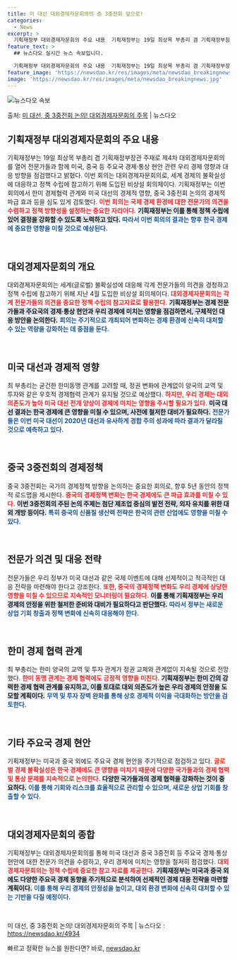 ```yaml
---
title: 미 대선 대외경제자문회의의 중 3중전회 앞으로!
categories:
  - News
excerpt: >
  기획재정부 대외경제자문회의 주요 내용  기획재정부는 19일 최상목 부총리 겸 기획재정부장관 주재로 제4차 대…
feature_text: >
  ## 뉴스다오 실시간 뉴스 속보입니다.

  기획재정부 대외경제자문회의 주요 내용  기획재정부는 19일 최상목 부총리 겸 기획재정부장관 주재로 제4차 대…
feature_image: 'https://newsdao.kr/res/images/meta/newsdao_breakingnews.jpg'
image: 'https://newsdao.kr/res/images/meta/newsdao_breakingnews.jpg'
---
```


![뉴스다오 속보](https://newsdao.kr/res/images/meta/newsdao_breakingnews.jpg)

<p>출처: <a href="https://newsdao.kr/4934" rel="dofollow">미 대선, 중 3중전회 논의! 대외경제자문회의 주목</a> | 뉴스다오</p>

<h2 data-ke-size="size26">기획재정부 대외경제자문회의 주요 내용</h2>

<p data-ke-size="size16">기획재정부는 19일 최상목 부총리 겸 기획재정부장관 주재로 제4차 대외경제자문회의를 열어 전문가들과 함께 미국, 중국 등 주요국 경제·통상 현안 관련 우리 경제 영향과 대응 방향을 점검했다고 밝혔다. 이번 회의는 대외경제자문회의로, 세계 경제의 불확실성에 대응하고 정책 수립에 참고하기 위해 도입된 비상설 회의체이다. 기획재정부는 이번 회의에서 한미 경제협력 관계와 미국 대선의 경제적 영향, 중국 3중전회 논의의 경제적 파급 효과 등을 심도 있게 검토했다. <b><span style="color: #ee2323;">이번 회의는 국제 경제 환경에 대한 전문가의 의견을 수렴하고 정책 방향성을 설정하는 중요한 자리이다.</span></b> <b><span style="background-color: #21538527;">기획재정부는 이를 통해 정책 수립에 있어 결정을 강화할 수 있도록 노력하고 있다.</span></b> <b><span style="color: #1a5490;">따라서 이번 회의의 결과는 향후 한국 경제에 중요한 영향을 미칠 것으로 예상된다.</span></b></p>

<p data-ke-size="size16">&nbsp;</p>

<h2 data-ke-size="size26">대외경제자문회의 개요</h2>

<p data-ke-size="size16">대외경제자문회의는 세계(글로벌) 불확실성에 대응해 각계 전문가들의 의견을 경청하고 정책 수립에 참고하기 위해 지난 4월 도입한 비상설 회의체이다. <b><span style="color: #ee2323;">대외경제자문회의는 각계 전문가들의 의견을 중요한 정책 수립의 참고자료로 활용한다.</span></b> <b><span style="background-color: #21538527;">기획재정부는 경제 전문가들과 주요국의 경제·통상 현안과 우리 경제에 미치는 영향을 점검하면서, 구체적인 대응 방안을 논의한다.</span></b> <b><span style="color: #1a5490;">회의는 주기적으로 개최되어 변화하는 경제 환경에 신속히 대처할 수 있는 역량을 강화하는 데 중점을 둔다.</span></b></p>

<p data-ke-size="size16">&nbsp;</p>

<h2 data-ke-size="size26">미국 대선과 경제적 영향</h2>

<p data-ke-size="size16">최 부총리는 굳건한 한미동맹 관계를 고려할 때, 정권 변화에 관계없이 양국의 교역 및 투자와 같은 우호적 경제협력 관계가 유지될 것으로 예상했다. <b><span style="color: #ee2323;">하지만, 우리 경제는 대외의존도가 높아 미국 대선 전개 양상이 경제에 미치는 영향을 주시할 필요가 있다.</span></b> <b><span style="background-color: #21538527;">미국 대선 결과는 한국 경제에 큰 영향을 미칠 수 있으며, 사전에 철저한 대비가 필요하다.</span></b> <b><span style="color: #1a5490;">전문가들은 이번 미국 대선이 2020년 대선과 유사하게 경합 주의 성과에 따라 결과가 달라질 것으로 예측하고 있다.</span></b></p>

<p data-ke-size="size16">&nbsp;</p>

<h2 data-ke-size="size26">중국 3중전회의 경제정책</h2>

<p data-ke-size="size16">중국 3중전회는 국가의 경제정책 방향을 논의하는 중요한 회의로, 향후 5년 동안의 정책적 로드맵을 제시한다. <b><span style="color: #ee2323;">중국의 경제정책 변화는 한국 경제에도 큰 파급 효과를 미칠 수 있다.</span></b> <b><span style="background-color: #21538527;">이번 3중전회의 주된 논의 주제는 첨단 제조업 중심의 발전 전략, 외자 유치를 위한 대외 개방 등이다.</span></b> <b><span style="color: #1a5490;">특히 중국의 신품질 생산력 전략은 한국의 관련 산업에도 영향을 미칠 수 있다.</span></b></p>

<p data-ke-size="size16">&nbsp;</p>

<h2 data-ke-size="size26">전문가 의견 및 대응 전략</h2>

<p data-ke-size="size16">전문가들은 우리 정부가 미국 대선과 같은 국제 이벤트에 대해 선제적이고 적극적인 대응 전략을 마련해야 한다고 강조한다. <b><span style="color: #ee2323;">또한, 중국의 경제정책 변화도 우리 경제에 상당한 영향을 미칠 수 있으므로 지속적인 모니터링이 필요하다.</span></b> <b><span style="background-color: #21538527;">이를 통해 기획재정부는 우리 경제의 안정을 위한 철저한 준비와 대비가 필요하다고 판단했다.</span></b> <b><span style="color: #1a5490;">따라서 정부는 새로운 상업 기회 창출과 정책 변화에 신속히 대응해야 한다.</span></b></p>

<p data-ke-size="size16">&nbsp;</p>

<h2 data-ke-size="size26">한미 경제 협력 관계</h2>

<p data-ke-size="size16">최 부총리는 한미 양국의 교역 및 투자 관계가 정권 교체와 관계없이 지속될 것으로 전망했다. <b><span style="color: #ee2323;">한미 동맹 관계는 경제 협력에도 긍정적 영향을 미친다.</span></b> <b><span style="background-color: #21538527;">기획재정부는 한미 간의 강력한 경제 협력 관계를 유지하고, 이를 토대로 대외 의존도가 높은 우리 경제의 안정을 도모할 계획이다.</span></b> <b><span style="color: #1a5490;">무역 및 투자 장벽 완화를 통해 상호 경제적 이익을 극대화하는 방안을 검토한다.</span></b></p>

<p data-ke-size="size16">&nbsp;</p>

<h2 data-ke-size="size26">기타 주요국 경제 현안</h2>

<p data-ke-size="size16">기획재정부는 미국과 중국 외에도 주요국 경제 현안을 주기적으로 점검하고 있다. <b><span style="color: #ee2323;">글로벌 경제 불확실성은 한국 경제에도 큰 영향을 미치기 때문에 다양한 국가들과의 경제 협력 및 통상 문제를 지속적으로 논의한다.</span></b> <b><span style="background-color: #21538527;">다양한 국가들과의 경제 협력을 강화하는 것이 중요하다.</span></b> <b><span style="color: #1a5490;">이를 통해 기회와 리스크를 효율적으로 관리할 수 있으며, 새로운 상업 기회를 창출할 수 있다.</span></b></p>

<p data-ke-size="size16">&nbsp;</p>

<h2 data-ke-size="size26">대외경제자문회의 종합</h2>

<p data-ke-size="size16">기획재정부는 대외경제자문회의를 통해 미국 대선과 중국 3중전회 등 주요국 경제·통상 현안에 대한 전문가 의견을 수렴하고, 우리 경제에 미치는 영향을 철저히 점검했다. <b><span style="color: #ee2323;">대외경제자문회의는 정책 수립에 중요한 참고 자료를 제공한다.</span></b> <b><span style="background-color: #21538527;">기획재정부는 미국과 중국 외에도 다양한 주요국 경제 동향을 주기적으로 분석하여 선제적인 경제 대응 전략을 마련할 계획이다.</span></b> <b><span style="color: #1a5490;">이를 통해 우리 경제의 안정성을 높이고, 대외 환경 변화에 신속히 대처할 수 있는 기반을 다질 예정이다.</span></b></p>

<p data-ke-size="size16">&nbsp;</p>

<p data-ke-size="size16">미 대선, 중 3중전회 논의! 대외경제자문회의 주목 | 뉴스다오  : <a href="https://newsdao.kr/4934">https://newsdao.kr/4934</a></p> 

빠르고 정확한 뉴스를 원한다면? 바로, <a href="https://newsdao.kr" rel="dofollow">newsdao.kr</a>



